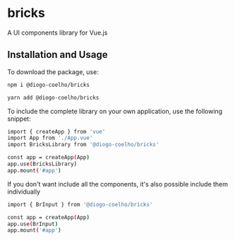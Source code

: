 # bricks <Badge type="warning" text="beta" />

A UI components library for Vue.js

## Installation and Usage

To download the package, use:

```bash
npm i @diogo-coelho/bricks

yarn add @diogo-coelho/bricks
```

To include the complete library on your own application, use the following snippet:

```bash
import { createApp } from 'vue'
import App from './App.vue'
import BricksLibrary from '@diogo-coelho/bricks'

const app = createApp(App)
app.use(BricksLibrary)
app.mount('#app')
```

If you don't want include all the components, it's also possible include them individually

```bash
import { BrInput } from '@diogo-coelho/bricks'

const app = createApp(App)
app.use(BrInput)
app.mount('#app')
```
